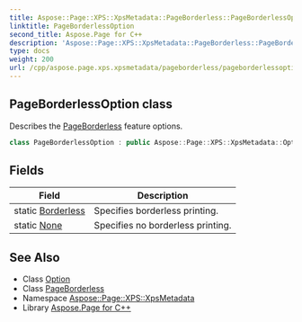 ```yaml
---
title: Aspose::Page::XPS::XpsMetadata::PageBorderless::PageBorderlessOption class
linktitle: PageBorderlessOption
second_title: Aspose.Page for C++
description: 'Aspose::Page::XPS::XpsMetadata::PageBorderless::PageBorderlessOption class. Describes the PageBorderless feature options in C++.'
type: docs
weight: 200
url: /cpp/aspose.page.xps.xpsmetadata/pageborderless/pageborderlessoption/
---
```

## PageBorderlessOption class


Describes the [PageBorderless](../) feature options.

```cpp
class PageBorderlessOption : public Aspose::Page::XPS::XpsMetadata::Option
```

## Fields

| Field | Description |
| --- | --- |
| static [Borderless](./borderless/) | Specifies borderless printing. |
| static [None](./none/) | Specifies no borderless printing. |
## See Also

* Class [Option](../../option/)
* Class [PageBorderless](../)
* Namespace [Aspose::Page::XPS::XpsMetadata](../../)
* Library [Aspose.Page for C++](../../../)
